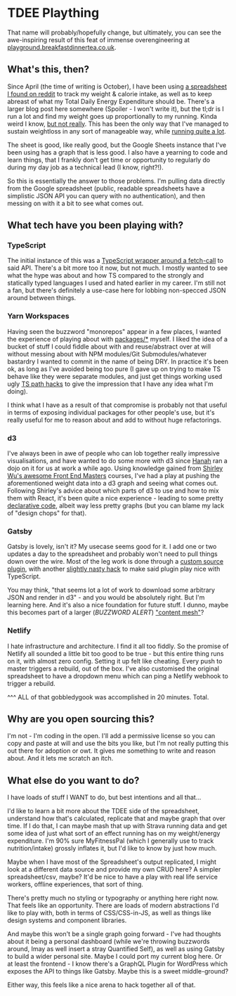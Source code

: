 # TDEE Plaything

That name will probably/hopefully change, but ultimately, you can see the awe-inspiring result of this feat of immense overengineering at [playground.breakfastdinnertea.co.uk](https://playground.breakfastdinnertea.co.uk/).

## What's this, then?

Since April (the time of writing is October), I have been using [a spreadsheet I found on reddit](https://www.reddit.com/r/Fitness/comments/4mhvpn/adaptive_tdee_tracking_spreadsheet_v3_rescue/) to track my weight & calorie intake, as well as to keep abreast of what my Total Daily Energy Expenditure should be. There's a larger blog post here somewhere (Spoiler - I won't write it), but the tl;dr is I run a lot and find my weight goes up proportionally to my running. Kinda weird I know, [but not really](https://www.runnersworld.com/nutrition-weight-loss/a20826267/why-do-runners-gain-weight/). This has been the only way that I've managed to sustain weightloss in any sort of manageable way, while [running quite a lot](https://www.strava.com/athletes/2764169).

The sheet is good, like really good, but the Google Sheets instance that I've been using has a graph that is less good. I also have a yearning to code and learn things, that I frankly don't get time or opportunity to regularly do during my day job as a technical lead (I know, right?!).

So this is essentially the answer to those problems. I'm pulling data directly from the Google spreadsheet (public, readable spreadsheets have a simplistic JSON API you can query with no authentication), and then messing on with it a bit to see what comes out.

## What tech have you been playing with?

### TypeScript

The initial instance of this was a [TypeScript wrapper around a fetch-call](packages/gsheet-log-fetcher/src/getAllCheckins.ts) to said API. There's a bit more too it now, but not much. I mostly wanted to see what the hype was about and how TS compared to the strongly and statically typed languages I used and hated earlier in my career. I'm still not a fan, but there's definitely a use-case here for lobbing non-specced JSON around between things.

### Yarn Workspaces

Having seen the buzzword "monorepos" appear in a few places, I wanted the experience of playing about with [packages/\*](packages) myself. I liked the idea of a bucket of stuff I could fiddle about with and reuse/abstract over at will without messing about with NPM modules/Git Submodules/whatever bastardry I wanted to commit in the name of being DRY. In practice it's been ok, as long as I've avoided being too pure (I gave up on trying to make TS behave like they were separate modules, and just get things working used ugly [TS path hacks](https://github.com/SimonS/tdee-plaything/blob/f6356d663b33e24a4a30167ae53523d9c2f4775d/packages/tdee-explorer/tsconfig.json#L7) to give the impression that I have any idea what I'm doing).

I think what I have as a result of that compromise is probably not that useful in terms of exposing individual packages for other people's use, but it's really useful for me to reason about and add to without huge refactorings.

### d3

I've always been in awe of people who can lob together really impressive visualisations, and have wanted to do some more with d3 since [Hanah](https://twitter.com/hanahanderson) ran a dojo on it for us at work a while ago. Using knowledge gained from [Shirley Wu's awesome Front End Masters](https://frontendmasters.com/teachers/shirley-wu/) courses, I've had a play at pushing the aforementioned weight data into a d3 graph and seeing what comes out. Following Shirley's advice about which parts of d3 to use and how to mix them with React, it's been quite a nice experience - leading to some pretty [declarative code](packages/tdee-explorer/src/components/tdee-graph.tsx), albeit way less pretty graphs (but you can blame my lack of "design chops" for that).

### Gatsby

Gatsby is lovely, isn't it? My usecase seems good for it. I add one or two updates a day to the spreadsheet and probably won't need to pull things down over the wire. Most of the leg work is done through a [custom source plugin](packages/tdee-explorer/plugins/gatsby-source-tdee-json-api), with another [slightly nasty hack](packages/tdee-explorer/plugins/gatsby-source-tdee-json-api/gatsby-node.js) to make said plugin play nice with TypeScript.

You may think, "that seems lot a lot of work to download some arbitrary JSON and render in d3" - and you would be absolutely right. But I'm learning here. And it's also a nice foundation for future stuff. I dunno, maybe this becomes part of a larger (_BUZZWORD ALERT_) ["content mesh"](https://www.gatsbyjs.org/blog/2018-10-04-journey-to-the-content-mesh/)?

### Netlify

I hate infrastructure and architecture. I find it all too fiddly. So the promise of Netlify all sounded a little bit too good to be true - but this entire thing runs on it, with almost zero config. Setting it up felt like cheating. Every push to master triggers a rebuild, out of the box. I've also customised the original spreadsheet to have a dropdown menu which can ping a Netlify webhook to trigger a rebuild.

^^^ ALL of that gobbledygook was accomplished in 20 minutes. Total.

## Why are you open sourcing this?

I'm not - I'm coding in the open. I'll add a permissive license so you can copy and paste at will and use the bits you like, but I'm not really putting this out there for adoption or owt. It gives me something to write and reason about. And it lets me scratch an itch.

## What else do you want to do?

I have loads of stuff I WANT to do, but best intentions and all that...

I'd like to learn a bit more about the TDEE side of the spreadsheet, understand how that's calculated, replicate that and maybe graph that over time. If I do that, I can maybe mash that up with Strava running data and get some idea of just what sort of an effect running has on my weight/energy expenditure. I'm 90% sure MyFitnessPal (which I generally use to track nutrition/intake) grossly inflates it, but I'd like to know by just how much.

Maybe when I have most of the Spreadsheet's output replicated, I might look at a different data source and provide my own CRUD here? A simpler spreadsheet/csv, maybe? It'd be nice to have a play with real life service workers, offline experiences, that sort of thing.

There's pretty much no styling or typography or anything here right now. That feels like an opportunity. There are loads of modern abstractions I'd like to play with, both in terms of CSS/CSS-in-JS, as well as things like design systems and component libraries.

And maybe this won't be a single graph going forward - I've had thoughts about it being a personal dashboard (while we're throwing buzzwords around, Imay as well insert a stray Quantified Self), as well as using Gatsby to build a wider personal site. Maybe I could port my current blog here. Or at least the frontend - I know there's a GraphQL Plugin for WordPress which exposes the API to things like Gatsby. Maybe this is a sweet middle-ground?

Either way, this feels like a nice arena to hack together all of that.
